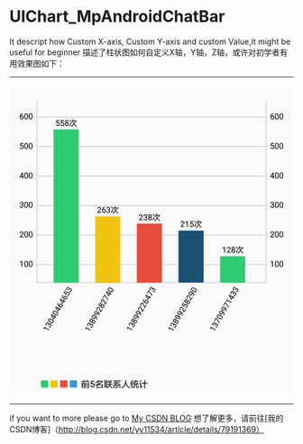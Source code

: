 # UIChart_MpAndroidChatBar
It descript how Custom X-axis, Custom Y-axis and custom Value,it might be useful for beginner
描述了柱状图如何自定义X轴，Y轴，Z轴，或许对初学者有用效果图如下：
******

![image](https://github.com/gdhuizhi/UIChart_MpAndroidChatBar/blob/master/raw/master/images/bardemo.png)

******
if you want to more please go to [My CSDN BLOG](http://blog.csdn.net/yy11534/article/details/79191369)
想了解更多，请前往[我的CSDN博客]（http://blog.csdn.net/yy11534/article/details/79191369）
